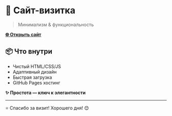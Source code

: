 # 🎯 Сайт-визитка

> Минимализм & функциональность

[**🌐 Открыть сайт**](https://zimqa.github.io)

## 📦 Что внутри

- Чистый HTML/CSS/JS
- Адаптивный дизайн
- Быстрая загрузка
- GitHub Pages хостинг

**✨ Простота — ключ к элегантности**

---
⭐ Спасибо за визит! Хорошего дня! 😊
